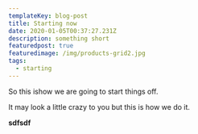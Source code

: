 ```yaml
---
templateKey: blog-post
title: Starting now
date: 2020-01-05T00:37:27.231Z
description: something short
featuredpost: true
featuredimage: /img/products-grid2.jpg
tags:
  - starting
---
```

So this ishow we are going to start things off.



It may look a little crazy to you but this is how we do it.



**sdfsdf**
